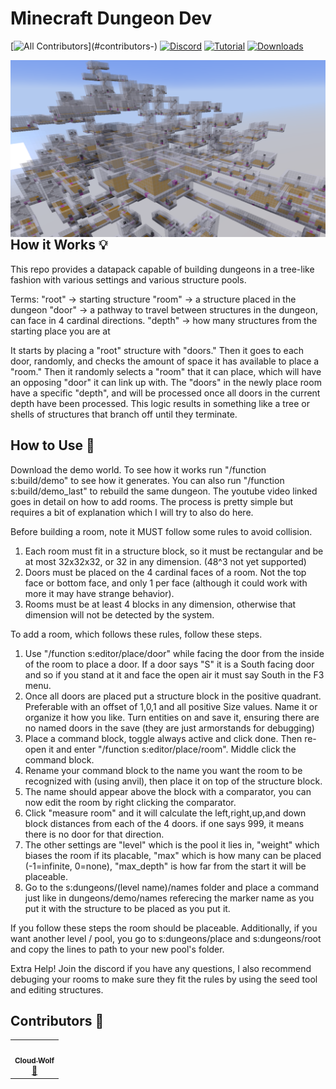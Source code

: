 # Minecraft Dungeon Dev
<!-- ALL-CONTRIBUTORS-BADGE:START - Do not remove or modify this section -->
[![All Contributors](https://img.shields.io/badge/all_contributors-1-orange.svg?)](#contributors-)
[![Discord](https://img.shields.io/badge/Discord-⛓-blue.svg)](https://discord.gg/5wkd8F45bR)
[![Tutorial](https://img.shields.io/badge/Tutorial-▶-red.svg)](https://www.youtube.com/watch?v=6iwiIez8VlA)
[![Downloads](https://img.shields.io/github/downloads/CloudWolfYT/MC-DungeonDev/total.svg)](https://github.com/CloudWolfYT/MC-DungeonDev/releases)
<!-- ALL-CONTRIBUTORS-BADGE:END -->
<img src="images/social.png"
     alt="Social Image"
     style="float: left; margin-right: 10px;" />

## How it Works 💡
<!-- prettier-ignore-start -->
<!-- markdownlint-disable -->
This repo provides a datapack capable of building dungeons in a tree-like fashion with various settings and various structure pools.

Terms:
"root"  -> starting structure
"room"  -> a structure placed in the dungeon
"door"  -> a pathway to travel between structures in the dungeon, can face in 4 cardinal directions.
"depth" -> how many structures from the starting place you are at

It starts by placing a "root" structure with "doors." Then it goes to each door, randomly, and checks the amount of space it has available to place a "room."
Then it randomly selects a "room" that it can place, which will have an opposing "door" it can link up with. 
The "doors" in the newly place room have a specific "depth", and will be processed once all doors in the current depth have been processed.
This logic results in something like a tree or shells of structures that branch off until they terminate.
<!-- markdownlint-enable -->
<!-- prettier-ignore-end -->

## How to Use 📝
<!-- prettier-ignore-start -->
<!-- markdownlint-disable -->

Download the demo world. To see how it works run "/function s:build/demo" to see how it generates. You can also run "/function s:build/demo_last" to rebuild the same dungeon.
The youtube video linked goes in detail on how to add rooms. The process is pretty simple but requires a bit of explanation which I will try to also do here.

Before building a room, note it MUST follow some rules to avoid collision.
1. Each room must fit in a structure block, so it must be rectangular and be at most 32x32x32, or 32 in any dimension. (48^3 not yet supported)
2. Doors must be placed on the 4 cardinal faces of a room. Not the top face or bottom face, and only 1 per face (although it could work with more it may have strange behavior).
3. Rooms must be at least 4 blocks in any dimension, otherwise that dimension will not be detected by the system.

To add a room, which follows these rules, follow these steps.
1. Use "/function s:editor/place/door" while facing the door from the inside of the room to place a door. If a door says "S" it is a South facing door and so if you stand at it and face the open air it must say South in the F3 menu.
2. Once all doors are placed put a structure block in the positive quadrant. Preferable with an offset of 1,0,1 and all positive Size values. Name it or organize it how you like. Turn entities on and save it, ensuring there are no named doors in the save (they are just armorstands for debugging)
3. Place a command block, toggle always active and click done. Then re-open it and enter "/function s:editor/place/room". Middle click the command block.
4. Rename your command block to the name you want the room to be recognized with (using anvil), then place it on top of the structure block.
5. The name should appear above the block with a comparator, you can now edit the room by right clicking the comparator.
6. Click "measure room" and it will calculate the left,right,up,and down block distances from each of the 4 doors. if one says 999, it means there is no door for that direction.
7. The other settings are "level" which is the pool it lies in, "weight" which biases the room if its placable, "max" which is how many can be placed (-1=infinite, 0=none), "max_depth" is how far from the start it will be placeable.
8. Go to the s:dungeons/(level name)/names folder and place a command just like in dungeons/demo/names referecing the marker name as you put it with the structure to be placed as you put it.

If you follow these steps the room should be placeable. Additionally, if you want another level / pool, you go to s:dungeons/place and s:dungeons/root and copy the lines to path to your new pool's folder.

Extra Help!
Join the discord if you have any questions, I also recommend debuging your rooms to make sure they fit the rules by using the seed tool and editing structures.
<!-- markdownlint-enable -->
<!-- prettier-ignore-end -->

## Contributors 🧱
<!-- prettier-ignore-start -->
<!-- markdownlint-disable -->
<table>
  <tr>
    <td align="center"><a href="https://github.com/CloudWolfYT"><img src="https://avatars.githubusercontent.com/u/64243799?v=4" width="100px;" alt=""/><br /><sub><b>Cloud Wolf</b></sub></a><br /><a href="#" title="Project Creator">🔨</a></td>
  </tr>
</table>

<!-- markdownlint-enable -->
<!-- prettier-ignore-end -->
